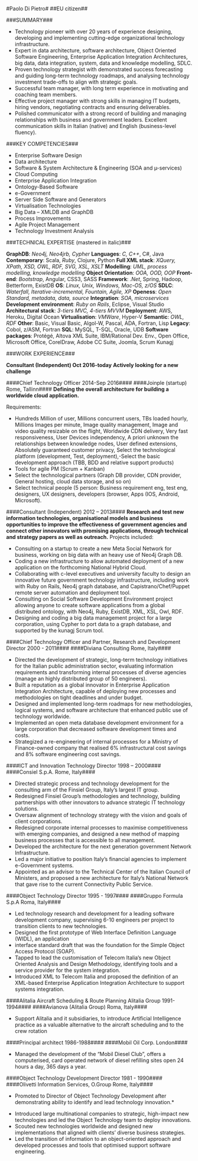 #Paolo Di Pietro#
##EU citizen##

###SUMMARY###
-	Technology pioneer with over 20 years of experience designing, developing and implementing cutting-edge organizational technology infrastructure.
-	Expert in data architecture, software architecture, Object Oriented Software Engineering, Enterprise Application Integration Architectures, big data, data integration, system, data and knowledge modelling, SDLC. 
-	Proven technology strategist with demonstrated success forecasting and guiding long-term technology roadmaps, and analysing technology investment trade-offs to align with strategic goals.
-	Successful team manager, with long term experience in motivating and coaching team members.
-	Effective project manager with strong skills in managing IT budgets, hiring vendors, negotiating contracts and ensuring deliverables. 
-	Polished communicator with a strong record of building and managing relationships with business and government leaders. Excellent communication skills in Italian (native) and English (business-level fluency).

###KEY COMPETENCIES###
 
- Enterprise Software Design
-	Data architecture
-	Software & System Architecture & Engineering
      (SOA and µ-services)
-	Cloud Computing
-	Enterprise Application Integration
-	Ontology-Based Software 
-	e-Government
-	Server Side Software and Generators
-	Virtualisation Technologies
-	Big Data – XMLDB and GraphDB
-	Process Improvements
-	Agile Project Management
-	Technology Investment Analysis

###TECHNICAL EXPERTISE (mastered in italic)###
 
**GraphDB**: *Neo4j, Neo4jrb, Cypher*
**Languages**: *C, C++*, C#, Java
**Contemporary**: Scala, *Ruby*, Clojure, Python
**Full XML stack**: *XQuery, XPath, XSD, OWL, RDF, SVG, XSL, XSLT*
**Modelling**: *UML, process modelling, knowledge modelling*
**Object Orientation**: *OOA, OOD, OOP*
**Front-end**: *Bootstrap*, Angular, CSS3, SASS
**Framework**: *.Net*, Spring, Hadoop, Betterform, ExistDB
**OS**: *Linux, Unix, Windows, Mac-OS, z/OS*
**SDLC**:  *Waterfall, Iterative-incremental, Fountain, Agile, XP*
**Openess**: *Open Standard, metadata, data, source*
**Integration**: *SOA, microservices*
**Development environment**: *Ruby on Rails*, Eclipse, Visual Studio
**Architectural stack**: *3-tiers MVC, 4-tiers MVVM*
**Deployment**: AWS, Heroku, Digital Ocean
**Virtualisation**: *VMWare*, Hyper-V
**Semantic**: *OWL, RDF* 
**Other**: Basic, Visual Basic, Algol-W, Pascal, ADA, Fortran, Lisp
**Legacy**: Cobol, z/ASM, Fortran
**SQL**: MySQL, T-SQL, Oracle, UDB
**Software packages**: Protégé, Altova XML Suite, IBM/Rational Dev. Env., Open Office, Microsoft Office, CorelDraw, Adobe CC Suite, Joomla, Scrum Kunagj

###WORK EXPERIENCE### 

**Consultant (Independent)	Oct 2016-today**
**Actively looking for a new challenge**

####Chief Technology Officer	2014-Sep 2016####
####Joinple (startup)	Rome, Tallinn####
**Defining the overall architecture for building a worldwide cloud application.**

Requirements:
-	Hundreds Million of user, Millions concurrent users, TBs loaded hourly, Millions Images per minute, Image quality management, Image and video quality resizable on the flight, Worldwide CDN delivery, Very fast responsiveness, User Devices independency, A priori unknown the relationships between knowledge nodes, User defined extensions, Absolutely guaranteed customer privacy, Select the technological platform (development, Test, deployment),-Select the basic development approach (TBB, BDD and relative support products)
-	Tools for agile PM (Scrum + Kanban)
-	Select the technological partners (Graph DB provider, CDN provider, General hosting, cloud data storage, and so on)
-	Select technical people (5 person: Business requirement eng, test eng, designers, UX designers, developers (browser, Apps (IOS, Android, Microsoft).

####Consultant (Independent)	2012 – 2013####
**Research and test new information technologies, organisational models and business opportunities to improve the effectiveness of government agencies and connect other innovators with promising applications, through technical and strategy papers as well as outreach.**
Projects included:
-	Consulting on a startup to create a new Meta Social Network for business, working on big data with an heavy use of Neo4j Graph DB.
-	Coding a new infrastructure to allow automated deployment of a new application on the forthcoming National Hybrid Cloud.
-	Collaborating with c-level executives and university faculty to design an innovative future government technology infrastructure, including work with Ruby on Rails, Neo4j graph database, and Capistrano/Chef/Puppet remote server automation and deployment tool. 
-	Consulting on Social Software Development Environment project allowing anyone to create software applications from a global distributed ontology, with Neo4j, Ruby, ExistDB, XML, XSL, Owl, RDF.
-	Designing and coding a big data management project for a large corporation, using Cypher to port data to a graph database, and supported by the kunagj Scrum tool. 

####Chief Technology Officer and Partner, Research and Development Director	2000 - 2011####
####Diviana Consulting	Rome, Italy####
-	Directed the development of strategic, long-term technology initiatives for the Italian public administration sector, evaluating information requirements and transforming internal processes of diverse agencies (manage an highly distributed group of 50 engineers). 
-	Built a reputation as a global innovator in Enterprise Application Integration Architecture, capable of deploying new processes and methodologies on tight deadlines and under budget. 
-	Designed and implemented long-term roadmaps for new methodologies, logical systems, and software architecture that enhanced public use of technology worldwide. 
-	Implemented an open meta database development environment for a large corporation that decreased software development times and costs. 
-	Strategized a re-engineering of internal processes for a Ministry of Finance-owned company that realised 6% infrastructural cost savings and 8% software engineering cost savings. 

####ICT and Innovation Technology Director	1998 – 2000####
####Consiel S.p.A.	Rome, Italy####
-	Directed strategic process and technology development for the consulting arm of the Finsiel Group, Italy’s largest IT group. 
-	Redesigned Finsiel Group’s methodologies and technology, building partnerships with other innovators to advance strategic IT technology solutions.
-	Oversaw alignment of technology strategy with the vision and goals of client corporations. 
-	Redesigned corporate internal processes to maximise competitiveness with emerging companies, and designed a new method of mapping business processes that is accessible to all management.
-	Developed the architecture for the next generation government Network Infrastructure.
-	Led a major initiative to position Italy’s financial agencies to implement e-Government systems. 
-	Appointed as an advisor to the Technical Center of the Italian Council of Ministers, and proposed a new architecture for Italy’s National Network that gave rise to the current Connectivity Public Service. 

####Object Technology Director	1995 - 1997####
####Gruppo Formula S.p.A	Roma, Italy####
-	Led technology research and development for a leading software development company, supervising 6-10 engineers per project to transition clients to new technologies.
-	Designed the first prototype of Web Interface Definition Language (WIDL), an application 
-	interface standard draft that was the foundation for the Simple Object Access Protocol (SOAP). 
-	Tapped to lead the customisation of Telecom Italia’s new Object Oriented Analysis and Design Methodology, identifying tools and a service provider for the system integration. 
-	Introduced XML to Telecom Italia and proposed the definition of an XML-based Enterprise Application Integration Architecture to support systems integration.

####Alitalia Aircraft Scheduling & Route Planning Alitalia Group	1991- 1994####
####Avianova (Alitalia Group)	Roma, Italy####
-	Support Alitalia and it subsidiaries, to introduce Artificial Intelligence practice as a valuable alternative to the aircraft scheduling and to the crew rotation

####Principal architect	1986-1988####
####Mobil Oil Corp.	London####
-	Managed the development of the “Mobil Diesel Club”, offers a computerised, card operated network of diesel refilling sites open 24 hours a day, 365 days a year. 

####Object Technology Development Director	1981 - 1990####
####Olivetti Information Services, O.Group	Rome, Italy####
*	Promoted to Director of Object Technology Development after demonstrating ability to identify and lead technology innovation.*
-	Introduced large multinational companies to strategic, high-impact new technologies and led the Object Technology team to deploy innovations.  
-	Scouted new technologies worldwide and designed new implementations that aligned with clients’ diverse business strategies. 
-	Led the transition of information to an object-oriented approach and developed processes and tools that optimised support software engineering. 
